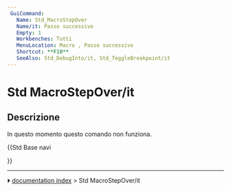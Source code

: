 ```yaml
---
 GuiCommand:
   Name: Std_MacroStepOver
   Name/it: Passo successivo
   Empty: 1
   Workbenches: Tutti
   MenuLocation: Macro , Passo successivo 
   Shortcut: **F10**
   SeeAlso: Std_DebugInto/it, Std_ToggleBreakpoint/it
---
```


# Std MacroStepOver/it

## Descrizione

In questo momento questo comando non funziona.





{{Std Base navi

}}



---
⏵ [documentation index](../README.md) > Std MacroStepOver/it
